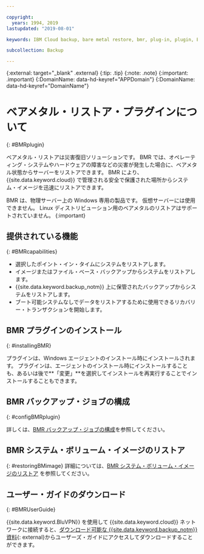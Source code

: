 ```yaml
---

copyright:
  years: 1994, 2019
lastupdated: "2019-08-01"

keywords: IBM Cloud backup, bare metal restore, bmr, plug-in, plugin, EVault, Carbonite, baremetal, point-in-time restore

subcollection: Backup

---
```

{:external: target="_blank" .external}
{:tip: .tip}
{:note: .note}
{:important: .important}
{:DomainName: data-hd-keyref="APPDomain"}
{:DomainName: data-hd-keyref="DomainName"}

# ベアメタル・リストア・プラグインについて
{: #BMRplugin}

ベアメタル・リストアは災害復旧ソリューションです。 BMR では、オペレーティング・システムやハードウェアの障害などの災害が発生した場合に、ベアメタル状態からサーバーをリストアできます。 BMR により、{{site.data.keyword.cloud}} で管理される安全で保護された場所からシステム・イメージを迅速にリストアできます。

BMR は、物理サーバー上の Windows 専用の製品です。 仮想サーバーには使用できません。 Linux ディストリビューション用のベアメタルのリストアはサポートされていません。 {:important}

## 提供されている機能
{: #BMRcapabilities}

- 選択したポイント・イン・タイムにシステムをリストアします。
- イメージまたはファイル・ベース・バックアップからシステムをリストアします。
- {{site.data.keyword.backup_notm}} 上に保管されたバックアップからシステムをリストアします。
- ブート可能システムなしでデータをリストアするために使用できるリカバリー・トランザクションを開始します。

## BMR プラグインのインストール
{: #installingBMR}

プラグインは、Windows エージェントのインストール時にインストールされます。 プラグインは、エージェントのインストール時にインストールすることも、あるいは後で**「変更」**を選択してインストールを再実行することでインストールすることもできます。

## BMR バックアップ・ジョブの構成
{: #configBMRplugin}

詳しくは、[BMR バックアップ・ジョブの構成](/docs/infrastructure/Backup?topic=Backup-configureBMR)を参照してください。

## BMR システム・ボリューム・イメージのリストア
{: #restoringBMimage}
詳細については、[BMR システム・ボリューム・イメージのリストア](/docs/infrastructure/Backup?topic=Backup-restoreBMR) を参照してください。

## ユーザー・ガイドのダウンロード
{: #BMRUserGuide}

{{site.data.keyword.BluVPN}} を使用して {{site.data.keyword.cloud}} ネットワークに接続すると、[ダウンロード可能な {{site.data.keyword.backup_notm}} 資料](http://downloads.service.softlayer.com/evault/Documentation/){: external}からユーザーズ・ガイドにアクセスしてダウンロードすることができます。
